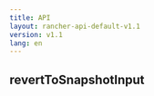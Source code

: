 ```yaml
---
title: API
layout: rancher-api-default-v1.1
version: v1.1
lang: en
---
```


## revertToSnapshotInput





